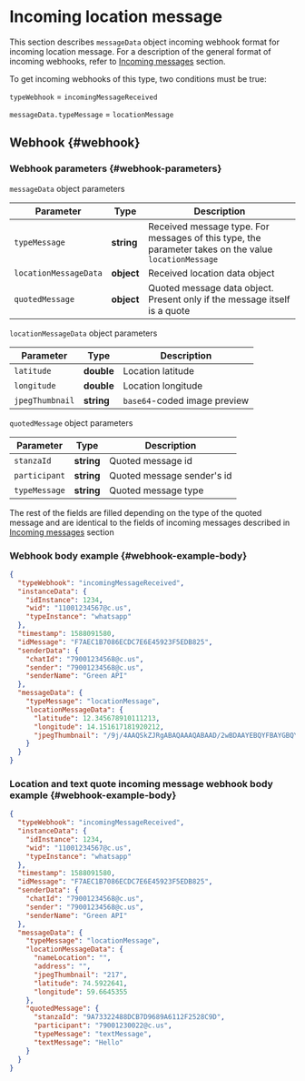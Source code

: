 # Incoming location message

This section describes `messageData` object incoming webhook format for incoming location message. For a description of the general format of incoming webhooks, refer to [Incoming messages](Webhook-IncomingMessageReceived.md) section. 

To get incoming webhooks of this type, two conditions must be true:

`typeWebhook` = `incomingMessageReceived`

`messageData.typeMessage` = `locationMessage`

## Webhook {#webhook}

### Webhook parameters {#webhook-parameters}

`messageData` object parameters

Parameter | Type | Description
----- | ----- | -----
`typeMessage` | **string** | Received message type. For messages of this type, the parameter takes on the value `locationMessage`
`locationMessageData` | **object** | Received location data object
| `quotedMessage`       | **object** | Quoted message data object. Present only if the message itself is a quote |

`locationMessageData` object parameters

Parameter | Type | Description
----- | ----- | -----
`latitude` | **double** | Location latitude
`longitude` | **double** | Location longitude
`jpegThumbnail` | **string** | `base64`-coded image preview

`quotedMessage` object parameters

| Parameter     | Type        | Description                             |
| ------------- | ---------- | ------------------------------------ |
| `stanzaId`    | **string** | Quoted message id             |
| `participant` | **string** | Quoted message sender's id |
| `typeMessage` | **string** | Quoted message type            |

The rest of the fields are filled depending on the type of the quoted message and are identical to the fields of incoming messages described in [Incoming messages](Webhook-IncomingMessageReceived.md) section

### Webhook body example {#webhook-example-body}

```json
{
  "typeWebhook": "incomingMessageReceived",
  "instanceData": {
    "idInstance": 1234,
    "wid": "11001234567@c.us",
    "typeInstance": "whatsapp"
  },
  "timestamp": 1588091580,
  "idMessage": "F7AEC1B7086ECDC7E6E45923F5EDB825",
  "senderData": {
    "chatId": "79001234568@c.us",
    "sender": "79001234568@c.us",
    "senderName": "Green API"
  },
  "messageData": {
    "typeMessage": "locationMessage",
    "locationMessageData": {
      "latitude": 12.345678910111213,
      "longitude": 14.151617181920212,
      "jpegThumbnail": "/9j/4AAQSkZJRgABAQAAAQABAAD/2wBDAAYEBQYFBAYGBQYHBwYIChAKCgkJChQODwwQFx="
    }
  }
}
```

### Location and text quote incoming message webhook body example {#webhook-example-body}

```json
{
  "typeWebhook": "incomingMessageReceived",
  "instanceData": {
    "idInstance": 1234,
    "wid": "11001234567@c.us",
    "typeInstance": "whatsapp"
  },
  "timestamp": 1588091580,
  "idMessage": "F7AEC1B7086ECDC7E6E45923F5EDB825",
  "senderData": {
    "chatId": "79001234568@c.us",
    "sender": "79001234568@c.us",
    "senderName": "Green API"
  },
  "messageData": {
    "typeMessage": "locationMessage",
    "locationMessageData": {
      "nameLocation": "",
      "address": "",
      "jpegThumbnail": "217",
      "latitude": 74.5922641,
      "longitude": 59.6645355
    },
    "quotedMessage": {
      "stanzaId": "9A73322488DCB7D9689A6112F2528C9D",
      "participant": "79001230022@c.us",
      "typeMessage": "textMessage",
      "textMessage": "Hello"
    }
  }
}
```
